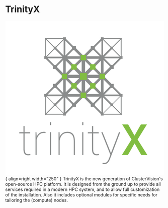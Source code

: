 # TrinityX

![TrinityX Logo](trinityx_logo.png){ align=right width="250" }
TrinityX is the new generation of ClusterVision's open-source HPC platform. It is designed from the ground up to provide
all services required in a modern HPC system, and to allow full customization of the installation. Also it includes
optional modules for specific needs for tailoring the (compute) nodes.

[^1]: [docs.clustervision.com](https://docs.clustervision.com){:target=_blank}

[^2]: [github.com/clustervision/trinityX](https://github.com/clustervision/trinityX.git){:target=_blank}
